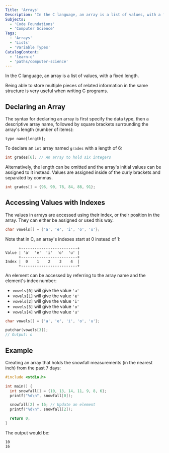 ```yaml
---
Title: 'Arrays'
Description: 'In the C language, an array is a list of values, with a fixed length. Being able to store multiple pieces of related information in the same structure is very useful when writing C programs. The syntax for declaring an array is first specify the data type, then a descriptive array name, followed by square brackets surrounding the arrays length (number of items): pseudo type name[length];  To declare an int array named grades with a length of 6:'
Subjects:
  - 'Code Foundations'
  - 'Computer Science'
Tags:
  - 'Arrays'
  - 'Lists'
  - 'Variable Types'
CatalogContent:
  - 'learn-c'
  - 'paths/computer-science'
---
```


In the C language, an array is a list of values, with a fixed length.

Being able to store multiple pieces of related information in the same structure is very useful when writing C programs.

## Declaring an Array

The syntax for declaring an array is first specify the data type, then a descriptive array name, followed by square brackets surrounding the array's length (number of items):

```pseudo
type name[length];
```

To declare an `int` array named `grades` with a length of 6:

```c
int grades[6]; // An array to hold six integers
```

Alternatively, the length can be omitted and the array's initial values can be assigned to it instead. Values are assigned inside of the curly brackets and separated by commas.

```c
int grades[] = {96, 90, 78, 84, 88, 91};
```

## Accessing Values with Indexes

The values in arrays are accessed using their index, or their position in the array. They can either be assigned or used this way.

```c
char vowels[] = {'a', 'e', 'i', 'o', 'u'};
```

Note that in C, an array's indexes start at 0 instead of 1:

```pseudo
      +-------------------------+
Value | 'a'  'e'  'i'  'o'  'u' |
      +-------------------------+
Index |  0    1    2    3    4  |
      +-------------------------+
```

An element can be accessed by referring to the array name and the element's index number:

- `vowels[0]` will give the value `'a'`
- `vowels[1]` will give the value `'e'`
- `vowels[2]` will give the value `'i'`
- `vowels[3]` will give the value `'o'`
- `vowels[4]` will give the value `'u'`

```c
char vowels[] = {'a', 'e', 'i', 'o', 'u'};

putchar(vowels[3]);
// Output: o
```

## Example

Creating an array that holds the snowfall measurements (in the nearest inch) from the past 7 days:

```c
#include <stdio.h>

int main() {
  int snowfall[] = {10, 13, 14, 11, 9, 8, 6};
  printf("%d\n", snowfall[0]);

  snowfall[2] = 16; // Update an element
  printf("%d\n", snowfall[2]);

  return 0;
}
```

The output would be:

```shell
10
16
```
